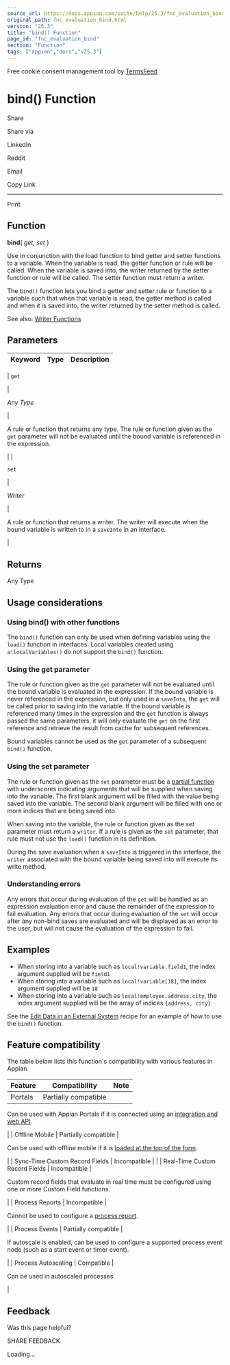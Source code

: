```yaml
---
source_url: https://docs.appian.com/suite/help/25.3/fnc_evaluation_bind.html
original_path: fnc_evaluation_bind.html
version: "25.3"
title: "bind() Function"
page_id: "fnc_evaluation_bind"
section: "Function"
tags: ["appian","docs","v25.3"]
---
```



Free cookie consent management tool by [TermsFeed](https://www.termsfeed.com/)

# bind() Function

Share

Share via

LinkedIn

Reddit

Email

Copy Link

* * *

Print

## Function

**bind**( _get, set_ )

Use in conjunction with the load function to bind getter and setter functions to a variable. When the variable is read, the getter function or rule will be called. When the variable is saved into, the writer returned by the setter function or rule will be called. The setter function must return a writer.

The `bind()` function lets you bind a getter and setter rule or function to a variable such that when that variable is read, the getter method is called and when it is saved into, the writer returned by the setter method is called.

See also: [Writer Functions](Custom_Function_Plug-ins.html#writer-functions)

## Parameters

| Keyword | Type | Description |
| --- | --- | --- |
|
`get`

 |

_Any Type_

 |

A rule or function that returns any type. The rule or function given as the `get` parameter will not be evaluated until the bound variable is referenced in the expression.

 |
|

`set`

 |

_Writer_

 |

A rule or function that returns a writer. The writer will execute when the bound variable is written to in a `saveInto` in an interface.

 |

## Returns

Any Type

## Usage considerations

### Using bind() with other functions

The `bind()` function can only be used when defining variables using the `load()` function in interfaces. Local variables created using `a!localVariables()` do not support the `bind()` function.

### Using the get parameter

The rule or function given as the `get` parameter will not be evaluated until the bound variable is evaluated in the expression. If the bound variable is never referenced in the expression, but only used in a `saveInto`, the `get` will be called prior to saving into the variable. If the bound variable is referenced many times in the expression and the `get` function is always passed the same parameters, it will only evaluate the `get` on the first reference and retrieve the result from cache for subsequent references.

Bound variables cannot be used as the `get` parameter of a subsequent `bind()` function.

### Using the set parameter

The rule or function given as the `set` parameter must be a [partial function](expression-advanced-evaluation.html) with underscores indicating arguments that will be supplied when saving into the variable. The first blank argument will be filled with the value being saved into the variable. The second blank argument will be filled with one or more indices that are being saved into.

When saving into the variable, the rule or function given as the _set_ parameter must return a `writer`. If a rule is given as the `set` parameter, that rule must not use the `load()` function in its definition.

During the save evaluation when a `saveInto` is triggered in the interface, the `writer` associated with the bound variable being saved into will execute its write method.

### Understanding errors

Any errors that occur during evaluation of the `get` will be handled as an expression evaluation error and cause the remainder of the expression to fail evaluation. Any errors that occur during evaluation of the `set` will occur after any non-bind saves are evaluated and will be displayed as an error to the user, but will not cause the evaluation of the expression to fail.

## Examples

-   When storing into a variable such as `local!variable.field1`, the index argument supplied will be `field1`
-   When storing into a variable such as `local!variable[18]`, the index argument supplied will be `18`
-   When storing into a variable such as `local!employee.address.city`, the index argument supplied will be the array of indices `{address, city}`

See the [Edit Data in an External System](recipe-use-links-in-a-grid-to-show-more-details-and-edit-data-in-external-system.html) recipe for an example of how to use the `bind()` function.

## Feature compatibility

The table below lists this function's compatibility with various features in Appian.

| Feature | Compatibility | Note |
| --- | --- | --- |
| Portals | Partially compatible |
Can be used with Appian Portals if it is connected using an [integration and web API](portals-design.html#using-partially-compatible-functions-and-objects-in-a-portal).

 |
| Offline Mobile | Partially compatible |

Can be used with offline mobile if it is [loaded at the top of the form](offline-mobile-design-best-practices.html#working-with-partially-compatible-functions).

 |
| Sync-Time Custom Record Fields | Incompatible |  |
| Real-Time Custom Record Fields | Incompatible |

Custom record fields that evaluate in real time must be configured using one or more Custom Field functions.

 |
| Process Reports | Incompatible |

Cannot be used to configure a [process report](Process_Reports.html).

 |
| Process Events | Partially compatible |

If autoscale is enabled, can be used to configure a supported process event node (such as a start event or timer event).

 |
| Process Autoscaling | Compatible |

Can be used in autoscaled processes.

 |

## Feedback

Was this page helpful?

SHARE FEEDBACK

Loading...